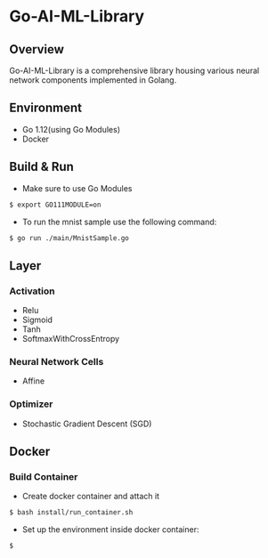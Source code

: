 # Go-AI-ML-Library

## Overview

Go-AI-ML-Library is a comprehensive library housing various neural network components implemented in Golang.

## Environment

* Go 1.12(using Go Modules)
* Docker

## Build & Run

* Make sure to use Go Modules

```bash
$ export GO111MODULE=on
```

* To run the mnist sample use the following command:

```bash
$ go run ./main/MnistSample.go
```
## Layer

### Activation

* Relu
* Sigmoid
* Tanh
* SoftmaxWithCrossEntropy

### Neural Network Cells

* Affine

### Optimizer

* Stochastic Gradient Descent (SGD)

## Docker

### Build Container

* Create docker container and attach it

```bash
$ bash install/run_container.sh
```

* Set up the environment inside docker container:

```bash
$ 